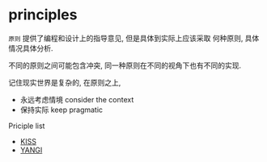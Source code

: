 # principles

`原则` 提供了编程和设计上的指导意见, 但是具体到实际上应该采取
何种原则, 具体情况具体分析.

不同的原则之间可能包含冲突, 同一种原则在不同的视角下也有不同的实现.

记住现实世界是复杂的, 在原则之上,

- 永远考虑情境 consider the context
- 保持实际 keep pragmatic

Priciple list

- [KISS](KISS.md)
- [YANGI](YANGI.md)
